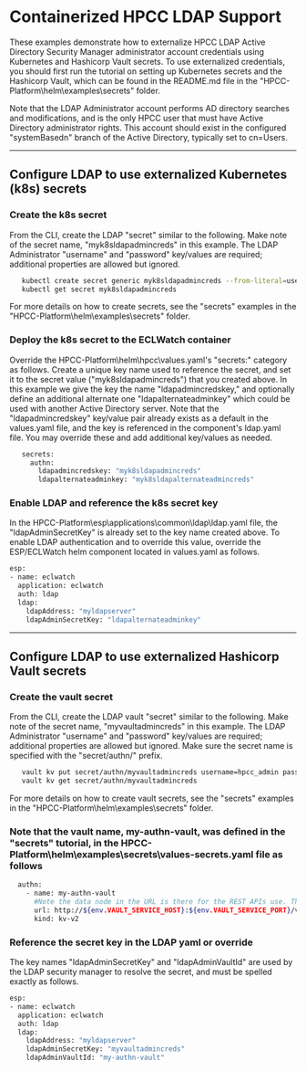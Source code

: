 # Containerized HPCC LDAP Support

These examples demonstrate how to externalize HPCC LDAP Active Directory Security Manager administrator account credentials using Kubernetes and Hashicorp Vault secrets. To use externalized credentials, you should first run the tutorial on setting up Kubernetes secrets and the Hashicorp Vault, which can be found in the README.md file in the "HPCC-Platform\helm\examples\secrets" folder.

Note that the LDAP Administrator account performs AD directory searches and modifications, and is the only HPCC user that must have Active Directory administrator rights.  This account should exist in the configured "systemBasedn" branch of the Active Directory, typically set to cn=Users.

--------------------------------------------------------------------------------------------------------
## Configure LDAP to use externalized Kubernetes (k8s) secrets

### Create the k8s secret
   From the CLI, create the LDAP "secret" similar to the following.
   Make note of the secret name, "myk8sldapadmincreds" in this example.
   The LDAP Administrator "username" and "password" key/values are required; additional properties are allowed but ignored.

```bash
   kubectl create secret generic myk8sldapadmincreds --from-literal=username=hpcc_admin --from-literal=password=t0pS3cr3tP@ssw0rd
   kubectl get secret myk8sldapadmincreds
```
For more details on how to create secrets, see the "secrets" examples in the "HPCC-Platform\helm\examples\secrets" folder.

### Deploy the k8s secret to the ECLWatch container
   Override the HPCC-Platform\helm\hpcc\values.yaml's "secrets:" category as follows.
   Create a unique key name used to reference the secret, and set it to the secret value ("myk8sldapadmincreds") that you created above. In this example we give the key the name "ldapadmincredskey," and optionally define an additional alternate one "ldapalternateadminkey" which could be used with another Active Directory server.
   Note that the "ldapadmincredskey" key/value pair already exists as a default in the values.yaml file, and the key is referenced in the component's ldap.yaml file.  You may override these and add additional key/values as needed.

```bash
   secrets:
     authn:
       ldapadmincredskey: "myk8sldapadmincreds"
       ldapalternateadminkey: "myk8sldapalternateadmincreds"
```

### Enable LDAP and reference the k8s secret key
   In the HPCC-Platform\esp\applications\common\ldap\ldap.yaml file, the "ldapAdminSecretKey" is already set to the key name created above. To enable LDAP authentication and to override this value, override the ESP/ECLWatch helm component located in values.yaml as follows.

```bash
esp:
- name: eclwatch
  application: eclwatch
  auth: ldap
  ldap:
    ldapAddress: "myldapserver"
    ldapAdminSecretKey: "ldapalternateadminkey"
```

--------------------------------------------------------------------------------------------------------
## Configure LDAP to use externalized Hashicorp Vault secrets

### Create the vault secret
   From the CLI, create the LDAP vault "secret" similar to the following.
   Make note of the secret name, "myvaultadmincreds" in this example.
   The LDAP Administrator "username" and "password" key/values are required; additional properties are allowed but ignored.
   Make sure the secret name is specified with the "secret/authn/" prefix.

```bash
   vault kv put secret/authn/myvaultadmincreds username=hpcc_admin password=t0pS3cr3tP@ssw0rd
   vault kv get secret/authn/myvaultadmincreds
```

   For more details on how to create vault secrets, see the "secrets" examples in the "HPCC-Platform\helm\examples\secrets" folder.

### Note that the vault name, my-authn-vault, was defined in the "secrets" tutorial, in the HPCC-Platform\helm\examples\secrets\values-secrets.yaml file as follows

```bash
  authn:
    - name: my-authn-vault
      #Note the data node in the URL is there for the REST APIs use. The path inside the vault starts after /data
      url: http://${env.VAULT_SERVICE_HOST}:${env.VAULT_SERVICE_PORT}/v1/secret/data/authn/${secret}
      kind: kv-v2
```

### Reference the secret key in the LDAP yaml or override
   The key names "ldapAdminSecretKey" and "ldapAdminVaultId" are used by the LDAP security manager to resolve the secret, and must be spelled exactly as follows.

```bash
esp:
- name: eclwatch
  application: eclwatch
  auth: ldap
  ldap:
    ldapAddress: "myldapserver"
    ldapAdminSecretKey: "myvaultadmincreds"
    ldapAdminVaultId: "my-authn-vault"
```
